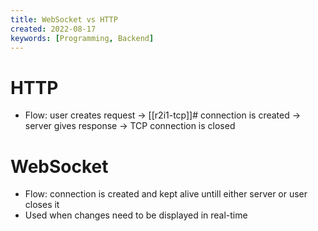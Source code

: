```yaml
---
title: WebSocket vs HTTP
created: 2022-08-17
keywords: [Programming, Backend]
---
```


# HTTP

- Flow: user creates request -> [[r2i1-tcp]]# connection is created -> server gives response -> TCP connection is closed

# WebSocket

- Flow: connection is created and kept alive untill either server or user closes it
- Used when changes need to be displayed in real-time
